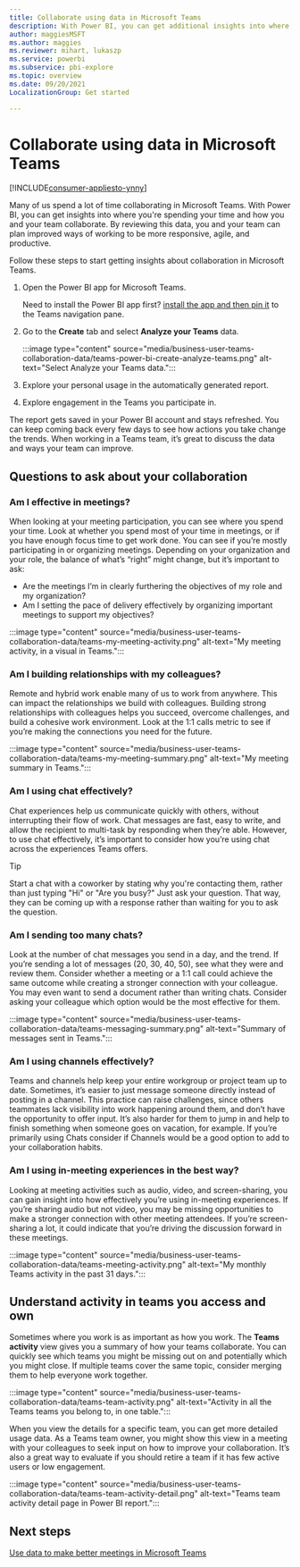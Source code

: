 ```yaml
---
title: Collaborate using data in Microsoft Teams
description: With Power BI, you can get additional insights into where you're spending your time and how the teams you use collaborate. 
author: maggiesMSFT
ms.author: maggies
ms.reviewer: mihart, lukaszp
ms.service: powerbi
ms.subservice: pbi-explore
ms.topic: overview
ms.date: 09/20/2021
LocalizationGroup: Get started

---
```


# Collaborate using data in Microsoft Teams

[!INCLUDE[consumer-appliesto-ynny](../includes/consumer-appliesto-ynny.md)]

Many of us spend a lot of time collaborating in Microsoft Teams. With Power BI, you can get insights into where you're spending your time and how you and your team collaborate.  By reviewing this data, you and your team can plan improved ways of working to be more responsive, agile, and productive.

Follow these steps to start getting insights about collaboration in Microsoft Teams.

1. Open the Power BI app for Microsoft Teams.

    Need to install the Power BI app first? [install the app and then pin it](../collaborate-share/service-microsoft-teams-app.md#install-the-power-bi-app) to the Teams navigation pane.

2. Go to the **Create** tab and select **Analyze your Teams** data.

    :::image type="content" source="media/business-user-teams-collaboration-data/teams-power-bi-create-analyze-teams.png" alt-text="Select Analyze your Teams data.":::

4. Explore your personal usage in the automatically generated report.
5. Explore engagement in the Teams you participate in.

The report gets saved in your Power BI account and stays refreshed. You can keep coming back every few days to see how actions you take change the trends. When working in a Teams team, it’s great to discuss the data and ways your team can improve.

## Questions to ask about your collaboration 

### Am I effective in meetings?  

When looking at your meeting participation, you can see where you spend your time. Look at whether you spend most of your time in meetings, or if you have enough focus time to get work done. You can see if you’re mostly participating in or organizing meetings. Depending on your organization and your role, the balance of what’s “right” might change, but it’s important to ask: 

- Are the meetings I’m in clearly furthering the objectives of my role and my organization? 
- Am I setting the pace of delivery effectively by organizing important meetings to support my objectives? 

:::image type="content" source="media/business-user-teams-collaboration-data/teams-my-meeting-activity.png" alt-text="My meeting activity, in a visual in Teams.":::


### Am I building relationships with my colleagues? 

Remote and hybrid work enable many of us to work from anywhere. This can impact the relationships we build with colleagues. Building strong relationships with colleagues helps you succeed, overcome challenges, and build a cohesive work environment. Look at the 1:1 calls metric to see if you’re making the connections you need for the future. 

:::image type="content" source="media/business-user-teams-collaboration-data/teams-my-meeting-summary.png" alt-text="My meeting summary in Teams.":::

### Am I using chat effectively?  

Chat experiences help us communicate quickly with others, without interrupting their flow of work. Chat messages are fast, easy to write, and allow the recipient to multi-task by responding when they’re able. However, to use chat effectively, it’s important to consider how you’re using chat across the experiences Teams offers. 

> [!TIP]
> Start a chat with a coworker by stating why you're contacting them, rather than just typing "Hi" or "Are you busy?" Just ask your question. That way, they can be coming up with a response rather than waiting for you to ask the question. 

### Am I sending too many chats?  

Look at the number of chat messages you send in a day, and the trend. If you’re sending a lot of messages (20, 30, 40, 50), see what they were and review them. Consider whether a meeting or a 1:1 call could achieve the same outcome while creating a stronger connection with your colleague. You may even want to send a document rather than writing chats. Consider asking your colleague which option would be the most effective for them.

:::image type="content" source="media/business-user-teams-collaboration-data/teams-messaging-summary.png" alt-text="Summary of messages sent in Teams.":::

### Am I using channels effectively? 

Teams and channels help keep your entire workgroup or project team up to date. Sometimes, it’s easier to just message someone directly instead of posting in a channel. This practice can raise challenges, since others teammates lack visibility into work happening around them, and don’t have the opportunity to offer input. It’s also harder for them to jump in and help to finish something when someone goes on vacation, for example. If you’re primarily using Chats consider if Channels would be a good option to add to your collaboration habits.  

### Am I using in-meeting experiences in the best way? 

Looking at meeting activities such as audio, video, and screen-sharing, you can gain insight into how effectively you’re using in-meeting experiences. If you’re sharing audio but not video, you may be missing opportunities to make a stronger connection with other meeting attendees. If you’re screen-sharing a lot, it could indicate that you’re driving the discussion forward in these meetings.

:::image type="content" source="media/business-user-teams-collaboration-data/teams-meeting-activity.png" alt-text="My monthly Teams activity in the past 31 days.":::


## Understand activity in teams you access and own 

Sometimes where you work is as important as how you work. The **Teams activity** view gives you a summary of how your teams collaborate. You can quickly see which teams you might be missing out on and potentially which you might close. If multiple teams cover the same topic, consider merging them to help everyone work together.  

:::image type="content" source="media/business-user-teams-collaboration-data/teams-team-activity.png" alt-text="Activity in all the Teams teams you belong to, in one table.":::

When you view the details for a specific team, you can get more detailed usage data. As a Teams team owner, you might show this view in a meeting with your colleagues to seek input on how to improve your collaboration. It’s also a great way to evaluate if you should retire a team if it has few active users or low engagement. 

:::image type="content" source="media/business-user-teams-collaboration-data/teams-team-activity-detail.png" alt-text="Teams team activity detail page in Power BI report.":::

## Next steps

[Use data to make better meetings in Microsoft Teams](business-user-teams-data.md)